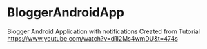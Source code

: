 # BloggerAndroidApp
Blogger Android Application with notifications
Created from Tutorial https://www.youtube.com/watch?v=d1I2Ms4wmDU&t=474s
